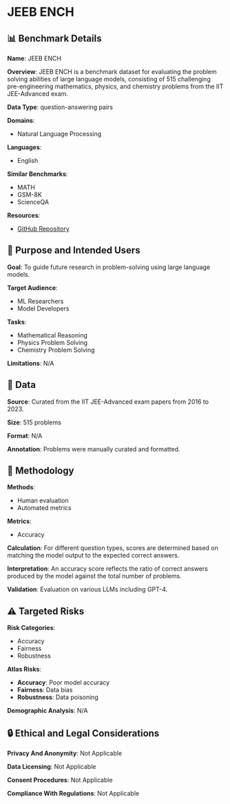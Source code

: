 # JEEB ENCH

## 📊 Benchmark Details

**Name**: JEEB ENCH

**Overview**: JEEB ENCH is a benchmark dataset for evaluating the problem solving abilities of large language models, consisting of 515 challenging pre-engineering mathematics, physics, and chemistry problems from the IIT JEE-Advanced exam.

**Data Type**: question-answering pairs

**Domains**:
- Natural Language Processing

**Languages**:
- English

**Similar Benchmarks**:
- MATH
- GSM-8K
- ScienceQA

**Resources**:
- [GitHub Repository](https://github.com/dair-iitd/jeebench)

## 🎯 Purpose and Intended Users

**Goal**: To guide future research in problem-solving using large language models.

**Target Audience**:
- ML Researchers
- Model Developers

**Tasks**:
- Mathematical Reasoning
- Physics Problem Solving
- Chemistry Problem Solving

**Limitations**: N/A

## 💾 Data

**Source**: Curated from the IIT JEE-Advanced exam papers from 2016 to 2023.

**Size**: 515 problems

**Format**: N/A

**Annotation**: Problems were manually curated and formatted.

## 🔬 Methodology

**Methods**:
- Human evaluation
- Automated metrics

**Metrics**:
- Accuracy

**Calculation**: For different question types, scores are determined based on matching the model output to the expected correct answers.

**Interpretation**: An accuracy score reflects the ratio of correct answers produced by the model against the total number of problems.

**Validation**: Evaluation on various LLMs including GPT-4.

## ⚠️ Targeted Risks

**Risk Categories**:
- Accuracy
- Fairness
- Robustness

**Atlas Risks**:
- **Accuracy**: Poor model accuracy
- **Fairness**: Data bias
- **Robustness**: Data poisoning

**Demographic Analysis**: N/A

## 🔒 Ethical and Legal Considerations

**Privacy And Anonymity**: Not Applicable

**Data Licensing**: Not Applicable

**Consent Procedures**: Not Applicable

**Compliance With Regulations**: Not Applicable
